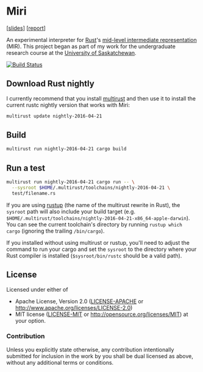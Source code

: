 # Miri

[[slides](https://solson.me/miri-slides.pdf)]
[[report](https://solson.me/miri-report.pdf)]

An experimental interpreter for [Rust][rust]'s [mid-level intermediate
representation][mir] (MIR). This project began as part of my work for the
undergraduate research course at the [University of Saskatchewan][usask].

[![Build Status](https://travis-ci.org/tsion/miri.svg?branch=master)](https://travis-ci.org/tsion/miri)

## Download Rust nightly

I currently recommend that you install [multirust][multirust] and then use it to
install the current rustc nightly version that works with Miri:

```sh
multirust update nightly-2016-04-21
```

## Build

```sh
multirust run nightly-2016-04-21 cargo build
```

## Run a test

```sh
multirust run nightly-2016-04-21 cargo run -- \
  --sysroot $HOME/.multirust/toolchains/nightly-2016-04-21 \
  test/filename.rs
```

If you are using [rustup][rustup] (the name of the multirust rewrite in Rust),
the `sysroot` path will also include your build target (e.g.
`$HOME/.multirust/toolchains/nightly-2016-04-21-x86_64-apple-darwin`). You can
see the current toolchain's directory by running `rustup which cargo` (ignoring
the trailing `/bin/cargo`).

If you installed without using multirust or rustup, you'll need to adjust the
command to run your cargo and set the `sysroot` to the directory where your
Rust compiler is installed (`$sysroot/bin/rustc` should be a valid path).

## License

Licensed under either of
  * Apache License, Version 2.0 ([LICENSE-APACHE](LICENSE-APACHE) or
    http://www.apache.org/licenses/LICENSE-2.0)
  * MIT license ([LICENSE-MIT](LICENSE-MIT) or
    http://opensource.org/licenses/MIT) at your option.

### Contribution

Unless you explicitly state otherwise, any contribution intentionally submitted
for inclusion in the work by you shall be dual licensed as above, without any
additional terms or conditions.

[rust]: https://www.rust-lang.org/
[mir]: https://github.com/rust-lang/rfcs/blob/master/text/1211-mir.md
[usask]: https://www.usask.ca/
[multirust]: https://github.com/brson/multirust
[rustup]: https://www.rustup.rs
